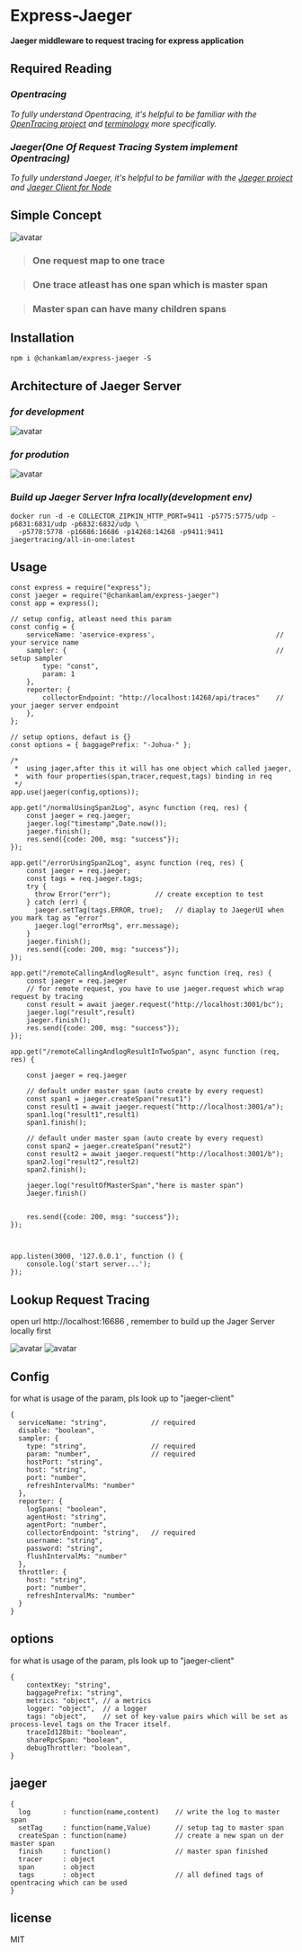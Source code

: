 # Express-Jaeger

**Jaeger middleware to request tracing for express application**

## Required Reading 

### _Opentracing_ 
   _To fully understand Opentracing, it's helpful to be familiar with the [OpenTracing project](http://opentracing.io) and
[terminology](http://opentracing.io/documentation/pages/spec.html) more specifically._

### _Jaeger(One Of Request Tracing System implement Opentracing)_
   _To fully understand Jaeger, it's helpful to be familiar with the [Jaeger project](https://www.jaegertracing.io) and [Jaeger Client for Node](https://www.npmjs.com/package/jaeger-client)_

## Simple Concept
![avatar](https://www.jaegertracing.io/img/spans-traces.png)

> ### One request map to one trace

> ### One trace atleast has one span which is master span

> ### Master span can have many children spans



## Installation

```
npm i @chankamlam/express-jaeger -S
```

## Architecture of Jaeger Server

### _for development_
![avatar](https://www.jaegertracing.io/img/architecture-v1.png)

### _for prodution_
![avatar](https://www.jaegertracing.io/img/architecture-v2.png)

### _Build up Jaeger Server Infra locally(development env)_

```
docker run -d -e COLLECTOR_ZIPKIN_HTTP_PORT=9411 -p5775:5775/udp -p6831:6831/udp -p6832:6832/udp \
  -p5778:5778 -p16686:16686 -p14268:14268 -p9411:9411 jaegertracing/all-in-one:latest
```


## Usage
```
const express = require("express");
const jaeger = require("@chankamlam/express-jaeger")
const app = express();

// setup config, atleast need this param
const config = {
    serviceName: 'aservice-express',                              // your service name
    sampler: {                                                    // setup sampler
        type: "const",
        param: 1
    },
    reporter: {
        collectorEndpoint: "http://localhost:14268/api/traces"    // your jaeger server endpoint
    },
};

// setup options, defaut is {}
const options = { baggagePrefix: "-Johua-" };

/*  
 *  using jager,after this it will has one object which called jaeger,
 *  with four properties(span,tracer,request,tags) binding in req
 */
app.use(jaeger(config,options));

app.get("/normalUsingSpan2Log", async function (req, res) {
    const jaeger = req.jaeger;
    jaeger.log("timestamp",Date.now());
    jaeger.finish();
    res.send({code: 200, msg: "success"});
});

app.get("/errorUsingSpan2Log", async function (req, res) {
    const jaeger = req.jaeger;
    const tags = req.jaeger.tags;
    try {
      throw Error("err");           // create exception to test
    } catch (err) {
      jaeger.setTag(tags.ERROR, true);   // diaplay to JaegerUI when you mark tag as "error"
      jaeger.log("errorMsg", err.message);
    }
    jaeger.finish();
    res.send({code: 200, msg: "success"});
});

app.get("/remoteCallingAndlogResult", async function (req, res) {
    const jaeger = req.jaeger
    // for remote request, you have to use jaeger.request which wrap request by tracing
    const result = await jaeger.request("http://localhost:3001/bc");
    jaeger.log("result",result)
    jaeger.finish();
    res.send({code: 200, msg: "success"});
});

app.get("/remoteCallingAndlogResultInTwoSpan", async function (req, res) {

    const jaeger = req.jaeger

    // default under master span (auto create by every request)
    const span1 = jaeger.createSpan("resut1")
    const result1 = await jaeger.request("http://localhost:3001/a");
    span1.log("result1",result1)
    span1.finish();

    // default under master span (auto create by every request)
    const span2 = jaeger.createSpan("resut2")
    const result2 = await jaeger.request("http://localhost:3001/b");
    span2.log("result2",result2)
    span2.finish();

    jaeger.log("resultOfMasterSpan","here is master span")
    Jaeger.finish()


    res.send({code: 200, msg: "success"});
});



app.listen(3000, '127.0.0.1', function () {
    console.log('start server...');
});

```
## Lookup Request Tracing

open url  http://localhost:16686 , remember to build up the Jager Server locally first

![avatar](https://raw.githubusercontent.com/chankamlam/express-jaeger/master/pic/1.png)
![avatar](https://raw.githubusercontent.com/chankamlam/express-jaeger/master/pic/2.png)

## Config
for what is usage of the param, pls look up to "jaeger-client"
```
{
  serviceName: "string",           // required
  disable: "boolean",
  sampler: {
    type: "string",                // required
    param: "number",               // required
    hostPort: "string",
    host: "string",
    port: "number",
    refreshIntervalMs: "number"
  },
  reporter: {
    logSpans: "boolean",
    agentHost: "string",
    agentPort: "number",
    collectorEndpoint: "string",   // required
    username: "string",
    password: "string",
    flushIntervalMs: "number"
  },
  throttler: {
    host: "string",
    port: "number",
    refreshIntervalMs: "number"
  }
}
```

## options
for what is usage of the param, pls look up to "jaeger-client"
```
{
    contextKey: "string",
    baggagePrefix: "string",
    metrics: "object", // a metrics
    logger: "object",  // a logger
    tags: "object",    // set of key-value pairs which will be set as process-level tags on the Tracer itself.
    traceId128bit: "boolean",
    shareRpcSpan: "boolean",
    debugThrottler: "boolean",
}
```

## jaeger
```
{
  log        : function(name,content)    // write the log to master span
  setTag     : function(name,Value)      // setup tag to master span
  createSpan : function(name)            // create a new span un der master span
  finish     : function()                // master span finished
  tracer     : object
  span       : object
  tags       : object                    // all defined tags of opentracing which can be used
}
```

## license
MIT